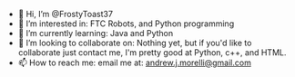 - 👋 Hi, I’m @FrostyToast37
- 👀 I’m interested in: FTC Robots, and Python programming
- 🌱 I’m currently learning: Java and Python
- 💞️ I’m looking to collaborate on: Nothing yet, but if you'd like to collaborate just contact me, I'm pretty good at Python, c++, and HTML.
- 📫 How to reach me: email me at: andrew.j.morelli@gmail.com
<!---
FrostyToast37/FrostyToast37 is a ✨ special ✨ repository because its `README.md` (this file) appears on your GitHub profile.
You can click the Preview link to take a look at your changes.
--->
